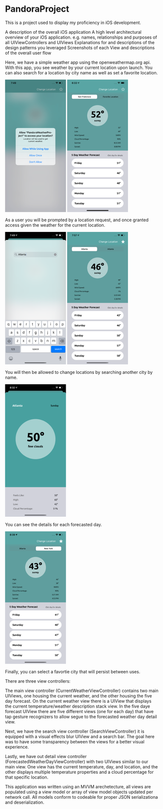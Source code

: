 # PandoraProject
This is a project used to display my proficiency in iOS development.

A description of the overall iOS application
A high level architectural overview of your iOS application. e.g. names, relationships and purposes of all UIViewControllers and UIViews
Explanations for and descriptions of the design patterns you leveraged
Screenshots of each View and descriptions of the overall user flow


Here, we have a simple weather app using the openweathermap.org api. With this app, you see weather by your current location upon launch. You can also search for a location by city name as well as set a favorite location. 

<img src="PandoraProjectImages/RequestLocationView.png" width="200" > <img src="PandoraProjectImages/CurrentLocation.png" width="200" >

As a user you will be prompted by a location request, and once granted access given the weather for the current location.

<img src="PandoraProjectImages/SearchAtlantaView.png" width="200" > <img src="PandoraProjectImages/Simulator Screen Shot - iPhone 11 Pro Max - 2020-03-06 at 07.57.33.png" width="200" >

You will then be allowed to change locations by searching another city by name.

<img src="PandoraProjectImages/AtlantaForecastedDay.png" width="200" > 

You can see the details for each forecasted day.

<img src="PandoraProjectImages/favoriteLocation.png" width="200" > 

Finally, you can select a favortie city that will persist between uses.

There are three view controllers:

The main view controller (CurrentWeatherViewController) contains two main UIViews, one housing the current weather, and the other housing the five day forecast. On the current weather view there is a UIView that displays the current temperature/weather description stack view. In the five daye forecast UIView there are five different views (one for each day) that have tap gesture recognizers to allow segue to the forecasted weather day detail view. 

Next, we have the search view conttroller (SearchViewController) it is equipped with a visual effects blur UIView and a search bar. The goal here was to have some transparency between the views for a better visual experience. 

Lastly, we have out detail view controller (ForecastedWeatherDayViewController) with two UIViews similar to our main view. One view has the current temperature, day, and location, and the other displays multiple temperature properties and a cloud percentage for that specific location.

This application was written using an MVVM arechetecture, all views are populated using a view model or array of view model objects updated per network call. All models conform to codeable for proper JSON serializationa and deserialization.
